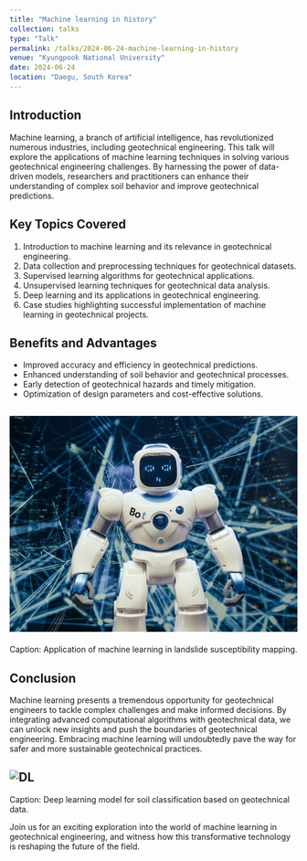 ```yaml
---
title: "Machine learning in history"
collection: talks
type: "Talk"
permalink: /talks/2024-06-24-machine-learning-in-history
venue: "Kyungpook National University"
date: 2024-06-24
location: "Daegu, South Korea"
---
```


## Introduction
Machine learning, a branch of artificial intelligence, has revolutionized numerous industries, including geotechnical engineering. This talk will explore the applications of machine learning techniques in solving various geotechnical engineering challenges. By harnessing the power of data-driven models, researchers and practitioners can enhance their understanding of complex soil behavior and improve geotechnical predictions.

## Key Topics Covered
1. Introduction to machine learning and its relevance in geotechnical engineering.
2. Data collection and preprocessing techniques for geotechnical datasets.
3. Supervised learning algorithms for geotechnical applications.
4. Unsupervised learning techniques for geotechnical data analysis.
5. Deep learning and its applications in geotechnical engineering.
6. Case studies highlighting successful implementation of machine learning in geotechnical projects.

## Benefits and Advantages
- Improved accuracy and efficiency in geotechnical predictions.
- Enhanced understanding of soil behavior and geotechnical processes.
- Early detection of geotechnical hazards and timely mitigation.
- Optimization of design parameters and cost-effective solutions.

## ![ML](../images/talk1.jpeg)
Caption: Application of machine learning in landslide susceptibility mapping.

## Conclusion
Machine learning presents a tremendous opportunity for geotechnical engineers to tackle complex challenges and make informed decisions. By integrating advanced computational algorithms with geotechnical data, we can unlock new insights and push the boundaries of geotechnical engineering. Embracing machine learning will undoubtedly pave the way for safer and more sustainable geotechnical practices.

## ![DL](https://images.pexels.com/photos/2599244/pexels-photo-2599244.jpeg?auto=compress&cs=tinysrgb&w=1260&h=750&dpr=1)
Caption: Deep learning model for soil classification based on geotechnical data.

Join us for an exciting exploration into the world of machine learning in geotechnical engineering, and witness how this transformative technology is reshaping the future of the field.
